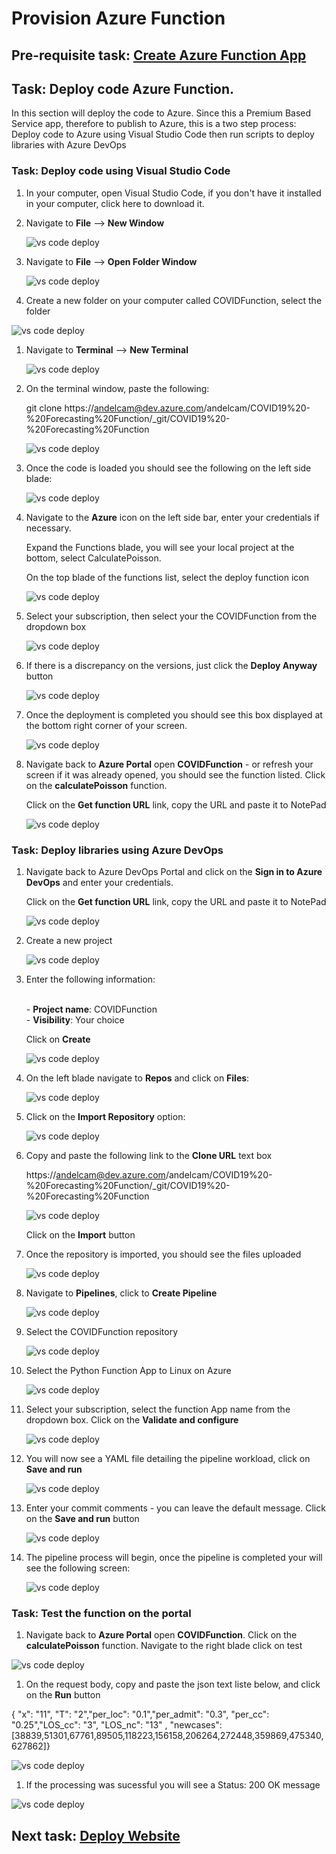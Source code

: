 # Provision Azure Function

## Pre-requisite task: [Create Azure Function App](create-azure-function.md)

## Task: Deploy code Azure Function.

In this section will deploy the code to Azure. Since this a <a link ="https://docs.microsoft.com/en-us/azure/azure-functions/functions-premium-plan" target="blank">Premium Based</a> Service app, therefore to publish to Azure, this is a two step process: Deploy code to Azure using Visual Studio Code then run scripts to deploy libraries with Azure DevOps

### Task: Deploy code using Visual Studio Code

1. In your computer, open Visual Studio Code, if you don't have it installed in your computer, click <a link="https://code.visualstudio.com/download" target="blank"> here </a> to download it.

1. Navigate to **File** --> **New Window**

    ![vs code deploy](media/deploy/1.png)

1. Navigate to **File** --> **Open Folder Window**

    ![vs code deploy](media/deploy/2.png)

1. Create a new folder on your computer called COVIDFunction, select the folder

 ![vs code deploy](media/deploy/3.png)

1. Navigate to **Terminal** -->  **New Terminal**
    
    ![vs code deploy](media/deploy/4.png)

1. On the terminal window, paste the following:

    git clone https://andelcam@dev.azure.com/andelcam/COVID19%20-%20Forecasting%20Function/_git/COVID19%20-%20Forecasting%20Function
    
    ![vs code deploy](media/deploy/5.png)

1. Once the code is loaded you should see the following on the left side blade:
    
    ![vs code deploy](media/deploy/6.png)

1. Navigate to the **Azure** icon on the left side bar, enter your credentials if necessary.

    Expand the Functions blade, you will see your local project at the bottom, select CalculatePoisson.

    On the top blade of the functions list, select the deploy function icon
    
    ![vs code deploy](media/deploy/7.png)

1. Select your subscription, then select your the COVIDFunction from the dropdown box
    
    ![vs code deploy](media/deploy/8.png)

1. If there is a discrepancy on the versions, just click the **Deploy Anyway** button
    
    ![vs code deploy](media/deploy/9.png)

1. Once the deployment is completed you should see this box displayed at the bottom right corner of your screen.
    
    ![vs code deploy](media/deploy/10.png)

1. Navigate back to **Azure Portal** open **COVIDFunction** - or refresh your screen if it was already opened, you should see the function listed. Click on the **calculatePoisson** function.

    Click on the **Get function URL** link, copy the URL and paste it to NotePad
    
    ![vs code deploy](media/deploy/11.png)

### Task: Deploy libraries using Azure DevOps

1. Navigate back to  <a link="https://dev.azure.com/">Azure DevOps Portal</a> and click on the **Sign in to Azure DevOps** and enter your credentials.

    Click on the **Get function URL** link, copy the URL and paste it to NotePad
    
    ![vs code deploy](media/deploy/12.png)

1. Create a new project
    
    ![vs code deploy](media/deploy/13.png)

1. Enter the following information:

    <br>- **Project name**: COVIDFunction
    <br>- **Visibility**: Your choice

    Click on **Create**
    
    ![vs code deploy](media/deploy/14.png)

1. On the left blade navigate to **Repos** and click on **Files**:

   ![vs code deploy](media/deploy/15.png)

1. Click on the **Import Repository** option:

   ![vs code deploy](media/deploy/16.png)

1. Copy and paste the following link to the **Clone URL** text box

    https://andelcam@dev.azure.com/andelcam/COVID19%20-%20Forecasting%20Function/_git/COVID19%20-%20Forecasting%20Function

   ![vs code deploy](media/deploy/17.png)

   Click on the **Import** button

1. Once the repository is imported, you should see the files uploaded

   ![vs code deploy](media/deploy/18.png)

1. Navigate to **Pipelines**, click to **Create Pipeline**

   ![vs code deploy](media/deploy/20.png)

1. Select the COVIDFunction repository

   ![vs code deploy](media/deploy/21.png)

1. Select the Python Function App to Linux on Azure

   ![vs code deploy](media/deploy/22.png)

1. Select your subscription, select the function App name from the dropdown box. Click on the **Validate and configure**

   ![vs code deploy](media/deploy/23.png)

1. You will now see a YAML file detailing the pipeline workload, click on **Save and run**

   ![vs code deploy](media/deploy/24.png)

1. Enter your commit comments - you can leave the default message. Click on the **Save and run** button

   ![vs code deploy](media/deploy/25.png)

1. The pipeline process will begin, once the pipeline is completed your will see the following screen:

   ![vs code deploy](media/deploy/26.png)

### Task: Test the function on the portal

1. Navigate back to **Azure Portal** open **COVIDFunction**. Click on the **calculatePoisson** function. Navigate to the right blade click on test

 ![vs code deploy](media/deploy/27.png)

 1. On the request body, copy and paste the json text liste below, and click on the **Run** button

 { "x": "11", "T": "2","per_loc": "0.1","per_admit": "0.3", "per_cc": "0.25","LOS_cc": "3", "LOS_nc": "13" , "newcases":[38839,51301,67761,89505,118223,156158,206264,272448,359869,475340,627862]}

 ![vs code deploy](media/deploy/28.png)

 1. If the processing was sucessful you will see a Status: 200 OK message

 ![vs code deploy](media/deploy/29.png)

## Next task: [Deploy Website](deploy-function-app.md)